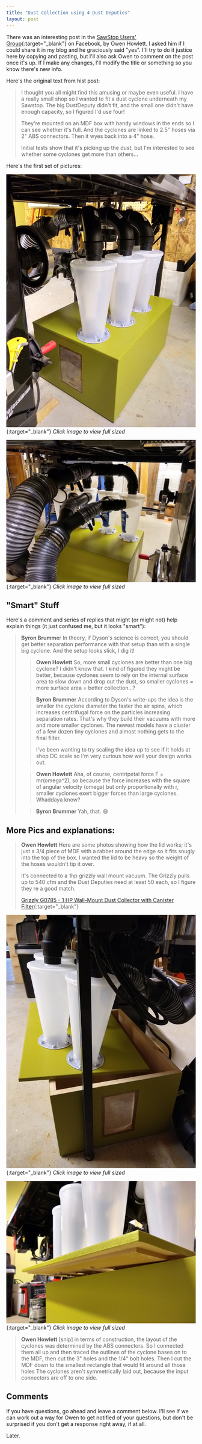 ```yaml
---
title: "Dust Collection using 4 Dust Deputies"
layout: post
---
```

There was an interesting post in the [SawStop Users' Group](https://www.facebook.com/groups/sawstopusersgroup/){:target="_blank"} on Facebook, by Owen Howlett. I asked him if I could share it in my blog and he graciously said "yes". I'll try to do it justice here by copying and pasting, but I'll also ask Owen to comment on the post once it's up. If I make any changes, I'll modify the title or something so you know there's new info.

Here's the original text from hist post:

>I thought you all might find this amusing or maybe even useful. I have a really small shop so I wanted to fit a dust cyclone underneath my Sawstop. The big DustDeputy didn't fit, and the small one didn't have enough capacity, so I figured I'd use four!
>
>They're mounted on an MDF box with handy windows in the ends so I can see whether it's full. And the cyclones are linked to 2.5" hoses via 2" ABS connectors. Then it wyes back into a 4" hose.
>
>Initial tests show that it's picking up the dust, but I'm interested to see whether some cyclones get more than others...

Here's the first set of pictures:

[![](/assets/images-posts/2019/03/2019-03-22.1.01.jpg)](/assets/images-posts/2019/03/2019-03-22.1.01.jpg){:target="_blank"}
*Click image to view full sized*

[![](/assets/images-posts/2019/03/2019-03-22.1.02.jpg)](/assets/images-posts/2019/03/2019-03-22.1.02.jpg){:target="_blank"}
*Click image to view full sized*

## "Smart" Stuff

Here's a comment and series of replies that might (or might not) help explain things (it just confused me, but it looks "smart"):

>**Byron Brumme**r In theory, if Dyson's science is correct, you should get better separation performance with that setup than with a single big cyclone. And the setup looks slick, I dig it!
>
>>**Owen Howlett** So, more small cyclones are better than one big cyclone? I didn't know that. I kind of figured they might be better, because cyclones seem to rely on the internal surface area to slow down and drop out the dust, so smaller cyclones = more surface area = better collection...?
>
>>**Byron Brummer** According to Dyson's write-ups the idea is the smaller the cyclone diameter the faster the air spins, which increases centrifugal force on the particles increasing separation rates. That's why they build their vacuums with more and more smaller cyclones. The newest models have a cluster of a few dozen tiny cyclones and almost nothing gets to the final filter.
>>
>>I've been wanting to try scaling the idea up to see if it holds at shop DC scale so I'm very curious how well your design works out.
>
>>**Owen Howlett** Aha, of course, centripetal force F = mr(omega^2), so because the force increases with the square of angular velocity (omega) but only proportionally with r, smaller cyclones exert bigger forces than large cyclones. Whaddaya know?
>
>>**Byron Brummer** Yah, that. 😄

## More Pics and explanations:

>**Owen Howlett** Here are some photos showing how the lid works; it's just a 3/4 piece of MDF with a rabbet around the edge so it fits snugly into the top of the box. I wanted the lid to be heavy so the weight of the hoses wouldn't tip it over.
>
>It's connected to a 1hp grizzly wall mount vacuum. The Grizzly pulls up to 540 cfm and the Dust Deputies need at least 50 each, so I figure they re a good match.
>
>[Grizzly G0785 - 1 HP Wall-Mount Dust Collector with Canister Filter](https://www.grizzly.com/products/Grizzly-1-HP-Wall-Mount-Dust-Collector-with-Canister-Filter/G0785){:target="_blank"}

[![](/assets/images-posts/2019/03/2019-03-22.1.03.jpg)](/assets/images-posts/2019/03/2019-03-22.1.03.jpg){:target="_blank"}
*Click image to view full sized*

[![](/assets/images-posts/2019/03/2019-03-22.1.04.jpg)](/assets/images-posts/2019/03/2019-03-22.1.04.jpg){:target="_blank"}
*Click image to view full sized*

>**Owen Howlett** [snip] in terms of construction, the layout of the cyclones was determined by the ABS connectors. So I connected them all up and then traced the outlines of the cyclone bases on to the MDF, then cut the 3" holes and the 1/4" bolt holes. Then I cut the MDF down to the smallest rectangle that would fit around all those holes The cyclones aren't symmetrically laid out, because the input connectors are off to one side.

## Comments

If you have questions, go ahead and leave a comment below. I'll see if we can work out a way for Owen to get notified of your questions, but don't be surprised if you don't get a response right away, if at all.

Later.